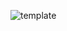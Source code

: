 ![template](https://raw.githubusercontent.com/ShriIraCatalog/assets-one/refs/heads/master/2025/04/19/202504191822.png)

